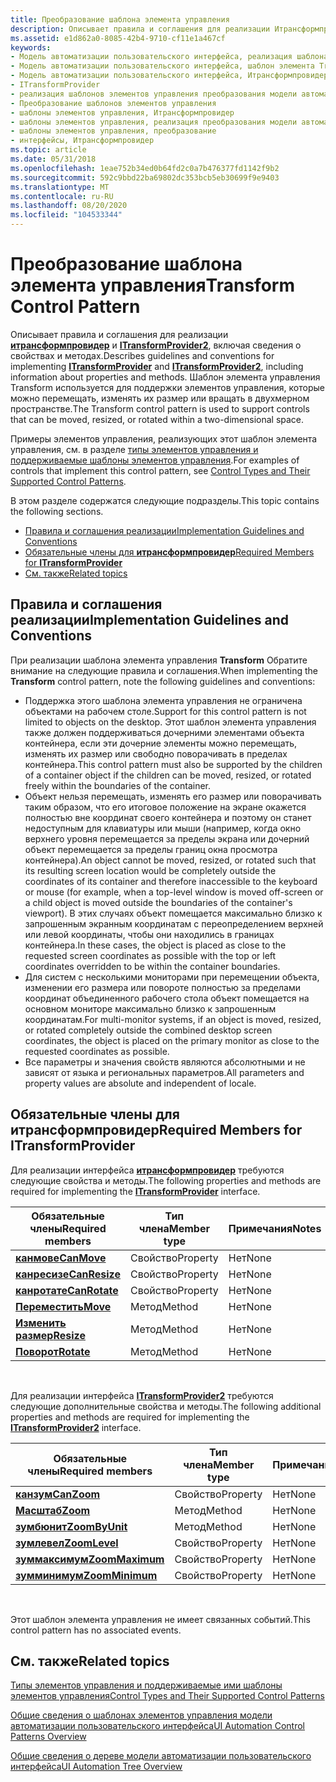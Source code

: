 ```yaml
---
title: Преобразование шаблона элемента управления
description: Описывает правила и соглашения для реализации Итрансформпровидер и ITransformProvider2, включая сведения о свойствах и методах.
ms.assetid: e1d862a0-8085-42b4-9710-cf11e1a467cf
keywords:
- Модель автоматизации пользовательского интерфейса, реализация шаблона элемента управления Transform
- Модель автоматизации пользовательского интерфейса, шаблон элемента Transform
- Модель автоматизации пользовательского интерфейса, Итрансформпровидер
- ITransformProvider
- реализация шаблонов элементов управления преобразования модели автоматизации пользовательского интерфейса
- Преобразование шаблонов элементов управления
- шаблоны элементов управления, Итрансформпровидер
- шаблоны элементов управления, реализация преобразования модели автоматизации пользовательского интерфейса
- шаблоны элементов управления, преобразование
- интерфейсы, Итрансформпровидер
ms.topic: article
ms.date: 05/31/2018
ms.openlocfilehash: 1eae752b34ed0b64fd2c0a7b476377fd1142f9b2
ms.sourcegitcommit: 592c9bbd22ba69802dc353bcb5eb30699f9e9403
ms.translationtype: MT
ms.contentlocale: ru-RU
ms.lasthandoff: 08/20/2020
ms.locfileid: "104533344"
---
```

# <a name="transform-control-pattern"></a><span data-ttu-id="889a9-113">Преобразование шаблона элемента управления</span><span class="sxs-lookup"><span data-stu-id="889a9-113">Transform Control Pattern</span></span>

<span data-ttu-id="889a9-114">Описывает правила и соглашения для реализации [**итрансформпровидер**](/windows/desktop/api/UIAutomationCore/nn-uiautomationcore-itransformprovider) и [**ITransformProvider2**](/windows/desktop/api/uiautomationcore/nn-uiautomationcore-itransformprovider2), включая сведения о свойствах и методах.</span><span class="sxs-lookup"><span data-stu-id="889a9-114">Describes guidelines and conventions for implementing [**ITransformProvider**](/windows/desktop/api/UIAutomationCore/nn-uiautomationcore-itransformprovider) and [**ITransformProvider2**](/windows/desktop/api/uiautomationcore/nn-uiautomationcore-itransformprovider2), including information about properties and methods.</span></span> <span data-ttu-id="889a9-115">Шаблон элемента управления Transform используется для поддержки элементов управления, которые можно перемещать, изменять их размер или вращать в двухмерном пространстве.</span><span class="sxs-lookup"><span data-stu-id="889a9-115">The Transform control pattern is used to support controls that can be moved, resized, or rotated within a two-dimensional space.</span></span>

<span data-ttu-id="889a9-116">Примеры элементов управления, реализующих этот шаблон элемента управления, см. в разделе [типы элементов управления и поддерживаемые шаблоны элементов управления](uiauto-controlpatternmapping.md).</span><span class="sxs-lookup"><span data-stu-id="889a9-116">For examples of controls that implement this control pattern, see [Control Types and Their Supported Control Patterns](uiauto-controlpatternmapping.md).</span></span>

<span data-ttu-id="889a9-117">В этом разделе содержатся следующие подразделы.</span><span class="sxs-lookup"><span data-stu-id="889a9-117">This topic contains the following sections.</span></span>

-   [<span data-ttu-id="889a9-118">Правила и соглашения реализации</span><span class="sxs-lookup"><span data-stu-id="889a9-118">Implementation Guidelines and Conventions</span></span>](#implementation-guidelines-and-conventions)
-   [<span data-ttu-id="889a9-119">Обязательные члены для **итрансформпровидер**</span><span class="sxs-lookup"><span data-stu-id="889a9-119">Required Members for **ITransformProvider**</span></span>](#required-members-for-itransformprovider)
-   [<span data-ttu-id="889a9-120">См. также</span><span class="sxs-lookup"><span data-stu-id="889a9-120">Related topics</span></span>](#related-topics)

## <a name="implementation-guidelines-and-conventions"></a><span data-ttu-id="889a9-121">Правила и соглашения реализации</span><span class="sxs-lookup"><span data-stu-id="889a9-121">Implementation Guidelines and Conventions</span></span>

<span data-ttu-id="889a9-122">При реализации шаблона элемента управления **Transform** Обратите внимание на следующие правила и соглашения.</span><span class="sxs-lookup"><span data-stu-id="889a9-122">When implementing the **Transform** control pattern, note the following guidelines and conventions:</span></span>

-   <span data-ttu-id="889a9-123">Поддержка этого шаблона элемента управления не ограничена объектами на рабочем столе.</span><span class="sxs-lookup"><span data-stu-id="889a9-123">Support for this control pattern is not limited to objects on the desktop.</span></span> <span data-ttu-id="889a9-124">Этот шаблон элемента управления также должен поддерживаться дочерними элементами объекта контейнера, если эти дочерние элементы можно перемещать, изменять их размер или свободно поворачивать в пределах контейнера.</span><span class="sxs-lookup"><span data-stu-id="889a9-124">This control pattern must also be supported by the children of a container object if the children can be moved, resized, or rotated freely within the boundaries of the container.</span></span>
-   <span data-ttu-id="889a9-125">Объект нельзя перемещать, изменять его размер или поворачивать таким образом, что его итоговое положение на экране окажется полностью вне координат своего контейнера и поэтому он станет недоступным для клавиатуры или мыши (например, когда окно верхнего уровня перемещается за пределы экрана или дочерний объект перемещается за пределы границ окна просмотра контейнера).</span><span class="sxs-lookup"><span data-stu-id="889a9-125">An object cannot be moved, resized, or rotated such that its resulting screen location would be completely outside the coordinates of its container and therefore inaccessible to the keyboard or mouse (for example, when a top-level window is moved off-screen or a child object is moved outside the boundaries of the container's viewport).</span></span> <span data-ttu-id="889a9-126">В этих случаях объект помещается максимально близко к запрошенным экранным координатам с переопределением верхней или левой координаты, чтобы они находились в границах контейнера.</span><span class="sxs-lookup"><span data-stu-id="889a9-126">In these cases, the object is placed as close to the requested screen coordinates as possible with the top or left coordinates overridden to be within the container boundaries.</span></span>
-   <span data-ttu-id="889a9-127">Для систем с несколькими мониторами при перемещении объекта, изменении его размера или повороте полностью за пределами координат объединенного рабочего стола объект помещается на основном мониторе максимально близко к запрошенным координатам.</span><span class="sxs-lookup"><span data-stu-id="889a9-127">For multi-monitor systems, if an object is moved, resized, or rotated completely outside the combined desktop screen coordinates, the object is placed on the primary monitor as close to the requested coordinates as possible.</span></span>
-   <span data-ttu-id="889a9-128">Все параметры и значения свойств являются абсолютными и не зависят от языка и региональных параметров.</span><span class="sxs-lookup"><span data-stu-id="889a9-128">All parameters and property values are absolute and independent of locale.</span></span>

## <a name="required-members-for-itransformprovider"></a><span data-ttu-id="889a9-129">Обязательные члены для **итрансформпровидер**</span><span class="sxs-lookup"><span data-stu-id="889a9-129">Required Members for **ITransformProvider**</span></span>

<span data-ttu-id="889a9-130">Для реализации интерфейса [**итрансформпровидер**](/windows/desktop/api/UIAutomationCore/nn-uiautomationcore-itransformprovider) требуются следующие свойства и методы.</span><span class="sxs-lookup"><span data-stu-id="889a9-130">The following properties and methods are required for implementing the [**ITransformProvider**](/windows/desktop/api/UIAutomationCore/nn-uiautomationcore-itransformprovider) interface.</span></span>



| <span data-ttu-id="889a9-131">Обязательные члены</span><span class="sxs-lookup"><span data-stu-id="889a9-131">Required members</span></span>                                         | <span data-ttu-id="889a9-132">Тип члена</span><span class="sxs-lookup"><span data-stu-id="889a9-132">Member type</span></span> | <span data-ttu-id="889a9-133">Примечания</span><span class="sxs-lookup"><span data-stu-id="889a9-133">Notes</span></span> |
|----------------------------------------------------------|-------------|-------|
| [<span data-ttu-id="889a9-134">**канмове**</span><span class="sxs-lookup"><span data-stu-id="889a9-134">**CanMove**</span></span>](/windows/desktop/api/UIAutomationCore/nf-uiautomationcore-itransformprovider-get_canmove)     | <span data-ttu-id="889a9-135">Свойство</span><span class="sxs-lookup"><span data-stu-id="889a9-135">Property</span></span>    | <span data-ttu-id="889a9-136">Нет</span><span class="sxs-lookup"><span data-stu-id="889a9-136">None</span></span>  |
| [<span data-ttu-id="889a9-137">**канресизе**</span><span class="sxs-lookup"><span data-stu-id="889a9-137">**CanResize**</span></span>](/windows/desktop/api/UIAutomationCore/nf-uiautomationcore-itransformprovider-get_canresize) | <span data-ttu-id="889a9-138">Свойство</span><span class="sxs-lookup"><span data-stu-id="889a9-138">Property</span></span>    | <span data-ttu-id="889a9-139">Нет</span><span class="sxs-lookup"><span data-stu-id="889a9-139">None</span></span>  |
| [<span data-ttu-id="889a9-140">**канротате**</span><span class="sxs-lookup"><span data-stu-id="889a9-140">**CanRotate**</span></span>](/windows/desktop/api/UIAutomationCore/nf-uiautomationcore-itransformprovider-get_canrotate) | <span data-ttu-id="889a9-141">Свойство</span><span class="sxs-lookup"><span data-stu-id="889a9-141">Property</span></span>    | <span data-ttu-id="889a9-142">Нет</span><span class="sxs-lookup"><span data-stu-id="889a9-142">None</span></span>  |
| [<span data-ttu-id="889a9-143">**Переместить**</span><span class="sxs-lookup"><span data-stu-id="889a9-143">**Move**</span></span>](/windows/desktop/api/UIAutomationCore/nf-uiautomationcore-itransformprovider-move)           | <span data-ttu-id="889a9-144">Метод</span><span class="sxs-lookup"><span data-stu-id="889a9-144">Method</span></span>      | <span data-ttu-id="889a9-145">Нет</span><span class="sxs-lookup"><span data-stu-id="889a9-145">None</span></span>  |
| [<span data-ttu-id="889a9-146">**Изменить размер**</span><span class="sxs-lookup"><span data-stu-id="889a9-146">**Resize**</span></span>](/windows/desktop/api/UIAutomationCore/nf-uiautomationcore-itransformprovider-resize)       | <span data-ttu-id="889a9-147">Метод</span><span class="sxs-lookup"><span data-stu-id="889a9-147">Method</span></span>      | <span data-ttu-id="889a9-148">Нет</span><span class="sxs-lookup"><span data-stu-id="889a9-148">None</span></span>  |
| [<span data-ttu-id="889a9-149">**Поворот**</span><span class="sxs-lookup"><span data-stu-id="889a9-149">**Rotate**</span></span>](/windows/desktop/api/UIAutomationCore/nf-uiautomationcore-itransformprovider-rotate)       | <span data-ttu-id="889a9-150">Метод</span><span class="sxs-lookup"><span data-stu-id="889a9-150">Method</span></span>      | <span data-ttu-id="889a9-151">Нет</span><span class="sxs-lookup"><span data-stu-id="889a9-151">None</span></span>  |



 

<span data-ttu-id="889a9-152">Для реализации интерфейса [**ITransformProvider2**](/windows/desktop/api/UIAutomationCore/nn-uiautomationcore-itransformprovider) требуются следующие дополнительные свойства и методы.</span><span class="sxs-lookup"><span data-stu-id="889a9-152">The following additional properties and methods are required for implementing the [**ITransformProvider2**](/windows/desktop/api/UIAutomationCore/nn-uiautomationcore-itransformprovider) interface.</span></span>



| <span data-ttu-id="889a9-153">Обязательные члены</span><span class="sxs-lookup"><span data-stu-id="889a9-153">Required members</span></span>                                              | <span data-ttu-id="889a9-154">Тип члена</span><span class="sxs-lookup"><span data-stu-id="889a9-154">Member type</span></span> | <span data-ttu-id="889a9-155">Примечания</span><span class="sxs-lookup"><span data-stu-id="889a9-155">Notes</span></span> |
|---------------------------------------------------------------|-------------|-------|
| [<span data-ttu-id="889a9-156">**канзум**</span><span class="sxs-lookup"><span data-stu-id="889a9-156">**CanZoom**</span></span>](/windows/desktop/api/uiautomationcore/nf-uiautomationcore-itransformprovider2-get_canzoom)     | <span data-ttu-id="889a9-157">Свойство</span><span class="sxs-lookup"><span data-stu-id="889a9-157">Property</span></span>    | <span data-ttu-id="889a9-158">Нет</span><span class="sxs-lookup"><span data-stu-id="889a9-158">None</span></span>  |
| [<span data-ttu-id="889a9-159">**Масштаб**</span><span class="sxs-lookup"><span data-stu-id="889a9-159">**Zoom**</span></span>](/windows/desktop/api/uiautomationcore/nf-uiautomationcore-itransformprovider2-zoom)           | <span data-ttu-id="889a9-160">Метод</span><span class="sxs-lookup"><span data-stu-id="889a9-160">Method</span></span>      | <span data-ttu-id="889a9-161">Нет</span><span class="sxs-lookup"><span data-stu-id="889a9-161">None</span></span>  |
| [<span data-ttu-id="889a9-162">**зумбюнит**</span><span class="sxs-lookup"><span data-stu-id="889a9-162">**ZoomByUnit**</span></span>](/windows/desktop/api/UIAutomationCore/nf-uiautomationcore-itransformprovider2-zoombyunit)   | <span data-ttu-id="889a9-163">Метод</span><span class="sxs-lookup"><span data-stu-id="889a9-163">Method</span></span>      | <span data-ttu-id="889a9-164">Нет</span><span class="sxs-lookup"><span data-stu-id="889a9-164">None</span></span>  |
| [<span data-ttu-id="889a9-165">**зумлевел**</span><span class="sxs-lookup"><span data-stu-id="889a9-165">**ZoomLevel**</span></span>](/windows/desktop/api/UIAutomationCore/nf-uiautomationcore-itransformprovider2-get_zoomlevel)     | <span data-ttu-id="889a9-166">Свойство</span><span class="sxs-lookup"><span data-stu-id="889a9-166">Property</span></span>    | <span data-ttu-id="889a9-167">Нет</span><span class="sxs-lookup"><span data-stu-id="889a9-167">None</span></span>  |
| [<span data-ttu-id="889a9-168">**зуммаксимум**</span><span class="sxs-lookup"><span data-stu-id="889a9-168">**ZoomMaximum**</span></span>](/windows/desktop/api/UIAutomationCore/nf-uiautomationcore-itransformprovider2-get_zoommaximum) | <span data-ttu-id="889a9-169">Свойство</span><span class="sxs-lookup"><span data-stu-id="889a9-169">Property</span></span>    | <span data-ttu-id="889a9-170">Нет</span><span class="sxs-lookup"><span data-stu-id="889a9-170">None</span></span>  |
| [<span data-ttu-id="889a9-171">**зумминимум**</span><span class="sxs-lookup"><span data-stu-id="889a9-171">**ZoomMinimum**</span></span>](/windows/desktop/api/UIAutomationCore/nf-uiautomationcore-itransformprovider2-get_zoomminimum) | <span data-ttu-id="889a9-172">Свойство</span><span class="sxs-lookup"><span data-stu-id="889a9-172">Property</span></span>    | <span data-ttu-id="889a9-173">Нет</span><span class="sxs-lookup"><span data-stu-id="889a9-173">None</span></span>  |



 

<span data-ttu-id="889a9-174">Этот шаблон элемента управления не имеет связанных событий.</span><span class="sxs-lookup"><span data-stu-id="889a9-174">This control pattern has no associated events.</span></span>

## <a name="related-topics"></a><span data-ttu-id="889a9-175">См. также</span><span class="sxs-lookup"><span data-stu-id="889a9-175">Related topics</span></span>

<dl> <dt>

[<span data-ttu-id="889a9-176">Типы элементов управления и поддерживаемые ими шаблоны элементов управления</span><span class="sxs-lookup"><span data-stu-id="889a9-176">Control Types and Their Supported Control Patterns</span></span>](uiauto-controlpatternmapping.md)
</dt> <dt>

[<span data-ttu-id="889a9-177">Общие сведения о шаблонах элементов управления модели автоматизации пользовательского интерфейса</span><span class="sxs-lookup"><span data-stu-id="889a9-177">UI Automation Control Patterns Overview</span></span>](uiauto-controlpatternsoverview.md)
</dt> <dt>

[<span data-ttu-id="889a9-178">Общие сведения о дереве модели автоматизации пользовательского интерфейса</span><span class="sxs-lookup"><span data-stu-id="889a9-178">UI Automation Tree Overview</span></span>](uiauto-treeoverview.md)
</dt> </dl>

 

 